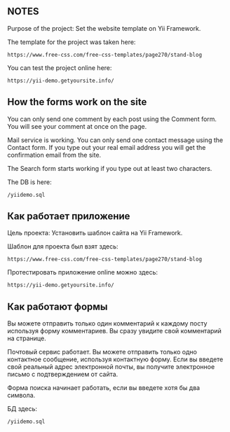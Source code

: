 NOTES
-------------------

Purpose of the project: Set the website template on Yii Framework.

The template for the project was taken here:

~~~
https://www.free-css.com/free-css-templates/page270/stand-blog
~~~

You can test the project online here:

~~~
https://yii-demo.getyoursite.info/
~~~

## How the forms work on the site

You can only send one comment by each post using the Comment form.
You will see your comment at once on the page.

Mail service is working.
You can only send one contact message using the Contact form.
If you type out your real email address you will get the confirmation email from the site.

The Search form starts working if you type out at least two characters.

The DB is here:

~~~
/yiidemo.sql
~~~

Как работает приложение
-------------------

Цель проекта: Установить шаблон сайта на Yii Framework.

Шаблон для проекта был взят здесь:

~~~
https://www.free-css.com/free-css-templates/page270/stand-blog
~~~

Протестировать приложение online можно здесь:

~~~
https://yii-demo.getyoursite.info/
~~~

## Как работают формы

Вы можете отправить только один комментарий к каждому посту используя форму комментариев.
Вы сразу увидите свой комментарий на странице.

Почтовый сервис работает.
Вы можете отправить только одно контактное сообщение, используя контактную форму.
Если вы введете свой реальный адрес электронной почты, вы получите электронное письмо с подтверждением от сайта.

Форма поиска начинает работать, если вы введете хотя бы два символа.

БД здесь:

~~~
/yiidemo.sql
~~~
